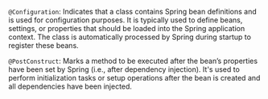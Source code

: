 `@Configuration`: Indicates that a class contains Spring bean definitions and is used for configuration purposes. It is typically used to define beans, settings, or properties that should be loaded into the Spring application context. The class is automatically processed by Spring during startup to register these beans.

`@PostConstruct`: Marks a method to be executed after the bean’s properties have been set by Spring (i.e., after dependency injection). It's used to perform initialization tasks or setup operations after the bean is created and all dependencies have been injected.